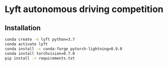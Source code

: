 # Lyft autonomous driving competition

## Installation

```bash
conda create -n lyft python=3.7
conda activate lyft
conda install -c conda-forge pytorch-lightning=0.9.0
conda install torchvision=0.7.0
pip install -r requirements.txt
```
